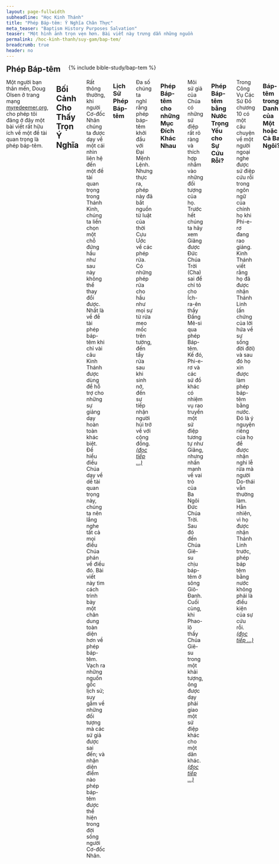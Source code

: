 ```yaml
---
layout: page-fullwidth
subheadline: "Học Kinh Thánh"
title: "Phép Báp-têm: Ý Nghĩa Chân Thực"
meta_teaser: "Baptism History Purposes Salvation"
teaser: "Một hình ảnh trọn vẹn hơn. Bài viết này trưng dẫn những nguồn gốc lịch sử; suy xét về những đối tượng mà các sứ giả được sai đến; và nhận diện những khía cạnh mà phép báp-têm đi vào trong đời sống chúng ta."
permalink: /hoc-kinh-thanh/suy-gam/bap-tem/
breadcrumb: true
header: no
---
```

<!--more-->
<div class="row">
<div class="bible-index medium-4 medium-push-8 columns">
<h2 style="margin: 0px">Phép Báp-têm</h2>
        {% include bible-study/bap-tem %}
</div><!-- /.medium-4.columns -->
<div class="medium-8 medium-pull-4 columns" markdown="1">

<p class="blockquote">Một người bạn thân mến, Doug Olsen ở trang mạng <a href="http://myredeemer.org">myredeemer.org</a>, cho phép tôi đăng ở đây một bài viết rất hữu ích về một đề tài quan trọng là phép báp-têm.</p>

## Bối Cảnh Cho Thấy Trọn Ý Nghĩa

Rất thông thường, khi người Cơ-đốc Nhân chúng ta được dạy về một cái nhìn liên hệ đến một đề tài quan trọng trong Thánh Kinh, chúng ta liền chọn một chỗ đứng hầu như sau này không thể thay đổi được. Nhất là về đề tài phép báp-têm khi chỉ vài câu Kinh Thánh được dùng để hỗ trợ cho những sự giảng dạy hoàn toàn khác biệt. Để hiểu điều Chúa dạy về dề tài quan trọng này, chúng ta nên lắng nghe tất cả mọi điều Chúa phán về điều đó. Bài viết này tìm cách trình bày một chân dung toàn diện hơn về phép báp-têm. Vạch ra những nguồn gốc lịch sử; suy gẫm về những đối tượng mà các sứ giả được sai đến; và nhận diện đỉểm nào phép báp-têm được thể hiện trong đời sống người Cơ-đốc Nhân.

### Lịch Sử Phép Báp-têm

Đa số chúng ta nghĩ rằng phép báp-têm khởi đầu với Đại Mệnh Lệnh. Nhưng thực ra, phép này đã bắt nguồn từ luật của thời Cựu Ước về các phép rửa. Có những phép rửa cho hầu như mọi sự từ rửa meo mốc trên tường, đến tẩy rửa sau khi sinh nở, đến sự tíếp nhận người hủi trở về với cộng đồng. <a href="/hoc-kinh-thanh/suy-gam/bap-tem/lich-su/"><em>(đọc tiếp ...)</em></a>

### Phép Báp-têm cho những Mục Đích Khác Nhau

Mõi sứ giả của Chúa có những sứ điệp rất rõ ràng và thích hợp nhắm vào những đối tượng của họ. Trước hết chúng ta hãy xem Giăng được Đức Chúa Trời (Cha) sai để chỉ tỏ cho Ích-ra-ên thấy Đấng Mê-si qua phép Báp-têm. Kế đó, Phi-e-rơ và các sứ đồ khác có nhiệm vụ rao truyền một sứ điệp tương tự như Giăng, nhưng nhấn mạnh về vai trò của Ba Ngôi Đức Chúa Trời. Sau đó đến Chúa Giê-su chịu báp-têm ở sông Giô-Đanh. Cuối cùng, khi Phao-lô thấy Chúa Giê-su trong một khải tượng, ông được dạy phải giao một sứ điệp khác cho một dân khác. <a href="/hoc-kinh-thanh/suy-gam/bap-tem/muc-dich/"><em>(đọc tiếp ...)</em></a>

### Phép Báp-têm bằng Nước Trọng Yếu cho Sự Cứu Rỗi?

Trong Công Vụ Các Sứ Đồ chương 10 có một câu chuyện về một người ngoại nghe được sứ điệp cứu rỗi trong ngôn ngữ của chính họ khi Phi-e-rơ đang rao giảng. Kinh Thánh viết rằng họ đã được nhận Thánh Linh (ấn chứng của lời hứa về sự sống đời đời) và sau đó họ xin được làm phép báp-têm bằng nước. Đó là ý nguyện riêng của họ để được nhận nghi lễ rửa mà người Do-thái vẫn thường làm. Hẳn nhiên, vì họ được nhận Thánh Linh trước, phép báp têm bằng nước không phải là điều kiện của sự cứu rỗi. <a href="/hoc-kinh-thanh/suy-gam/bap-tem/cuu-roi/"><em>(đọc tiếp ...)</em></a>

### Báp-têm trong Danh của Một hoặc Cả Ba Ngôi?

Một trong những vấn đề quan trọng gây nên sự ngăn cách giữa các Cơ-đốc Nhân -đến nỗi tạo nên những hệ phái- được đặt nền tảng trên việc danh ai phải được nhắc đến khi cử hành lễ báp-têm ("Nhân danh ... tôi làm phép báp-têm cho ..."). Có vài nơi trong sách Công Vụ nói đén sự làm phép "báp-têm trong danh Chúa Giê-su," nhưng trong sách Ma-thi-ơ chúng ta được dạy "báp-têm trong danh Đức Chúa Cha, Con và Thánh Linh." Nhưng điều đáng chú ý về danh ai được nhắc đến có thể được hiểu rõ ràng hơn qua cái nhìn của một người Do-thái. <a href="/hoc-kinh-thanh/suy-gam/bap-tem/trong-danh/"><em>(đọc tiếp ...)</em></a>

### Kết Luận ...

Để một Cơ-đốc Nhân sống một đời sống tâm linh lành mạnh, người đó phải được vững nền trên những chân lý quan trọng của Thánh Kinh. Buồn thay, nhiều người trong chúng ta chỉ lập đi lập lại điều họ đã nghe được từ những người có nhiều ảnh hưởng trên họ năm này qua năm kia thay vì tự mình đọc lấy để bíết lời Chúa cho chính mình -theo sát từ tiết hay văn mạch- rồi để Đức Thánh Linh hướng dẫn và bày tỏ ý nghĩa chân thực. Phép báp-têm phải được suy gẫm cẩn trọng sâu nhiệm hơn những truyền thống và sự giảng dạy trong hội thánh. <a href="/hoc-kinh-thanh/suy-gam/bap-tem/ket-luan/"><em>(đọc tiếp ...)</em></a>

<a href="/hoc-kinh-thanh/suy-gam/bap-tem/lich-su/"><em>Bài Kế: Lịch Sử Phép Báp-têm</em></a>

{% include bible-study/bible-study-footer %}
</div><!-- /.medium-8.columns -->
</div><!-- /.row -->
